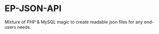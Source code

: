 # EP-JSON-API
Mixture of PHP &amp; MySQL magic to create readable json files for any end-users needs.
